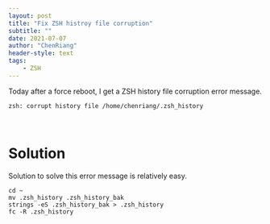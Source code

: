 ```yaml
---
layout: post
title: "Fix ZSH histroy file corruption"
subtitle: ""
date: 2021-07-07
author: "ChenRiang"
header-style: text
tags:
    - ZSH
---
```




Today after a force reboot, I get a ZSH history file corruption error message.

```text
zsh: corrupt history file /home/chenriang/.zsh_history
```

<br>





# Solution

Solution to solve this error message is relatively easy.



```shell
cd ~
mv .zsh_history .zsh_history_bak
strings -eS .zsh_history_bak > .zsh_history
fc -R .zsh_history
```





